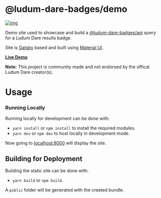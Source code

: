 

# @ludum-dare-badges/demo

[![img](https://wdp9fww0r9.execute-api.us-west-2.amazonaws.com/production/badge/woofers/ludum-dare-badges)](https://wdp9fww0r9.execute-api.us-west-2.amazonaws.com/production/results/woofers/react-ludum-dare)

Demo site used to showcase and build a [@ludum-dare-badges/api](https://github.com/woofers/ludum-dare-badges/tree/master/packages/api) query
for a Ludum Dare results badge.

Site is [Gatsby](https://www.gatsbyjs.org/) based and built using [Material UI](https://material-ui.com/).

**[Live Demo](https://badges.vandoorn.ca)**

**Note:** This project is community made and not endorsed by the offical Ludum Dare creator(s).


# Usage


### Running Locally

Running locally for development can be done with:

-   `yarn install` or `npm install` to install the required modules.
-   `yarn dev` or `npm dev` to host locally in development mode.

Now going to [localhost:8000](http://localhost:8000) will display the site.


## Building for Deployment

Building the static site can be done with:

-   `yarn build` or `npm build`.

A `public` folder will be generated with the created bundle.
